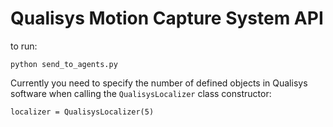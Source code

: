 # Qualisys Motion Capture System API

to run:
    
    python send_to_agents.py

Currently you need to specify the number of defined objects in Qualisys software when calling the `QualisysLocalizer` class constructor:

    localizer = QualisysLocalizer(5)